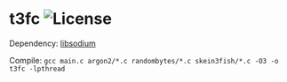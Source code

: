 # t3fc ![License](https://dl.dropboxusercontent.com/s/cul64jahsd3cg14/license.svg?dl=0)

Dependency: [libsodium](https://github.com/pbtrung/libsodium)

Compile: `gcc main.c argon2/*.c randombytes/*.c skein3fish/*.c -O3 -o t3fc -lpthread`